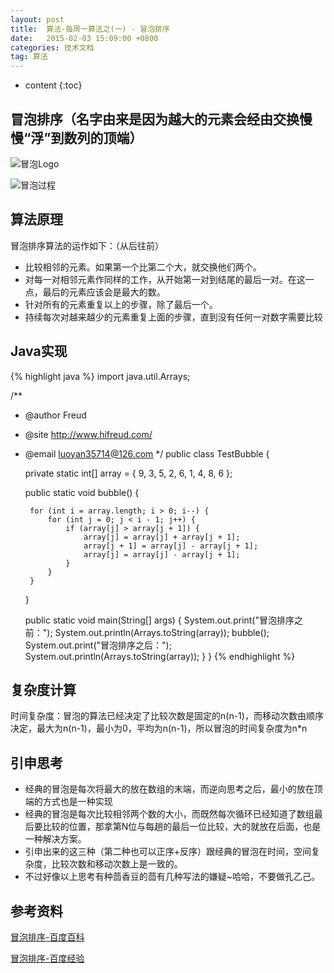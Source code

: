 ```yaml
---
layout: post
title:  算法-每周一算法之(一) - 冒泡排序
date:   2015-02-03 15:09:00 +0800
categories: 技术文档
tag: 算法
---
```


* content
{:toc}


冒泡排序（名字由来是因为越大的元素会经由交换慢慢“浮”到数列的顶端）
--------------------------------------------------------
![冒泡Logo](/images/blog/algorithm/sort/bubble/1-bobble-logo.png)

![冒泡过程](/images/blog/algorithm/sort/bubble/2-bubble-introduct.png)

算法原理
--------------------------------------------------------
冒泡排序算法的运作如下：（从后往前）

* 比较相邻的元素。如果第一个比第二个大，就交换他们两个。
* 对每一对相邻元素作同样的工作，从开始第一对到结尾的最后一对。在这一点，最后的元素应该会是最大的数。
* 针对所有的元素重复以上的步骤，除了最后一个。
* 持续每次对越来越少的元素重复上面的步骤，直到没有任何一对数字需要比较

Java实现
--------------------------------------------------------
{% highlight java %}
import java.util.Arrays;

/**
 * @author Freud
 * @site http://www.hifreud.com/
 * @email luoyan35714@126.com
 */
public class TestBubble {

	private static int[] array = { 9, 3, 5, 2, 6, 1, 4, 8, 6 };

	public static void bubble() {

		for (int i = array.length; i > 0; i--) {
			for (int j = 0; j < i - 1; j++) {
				if (array[j] > array[j + 1]) {
					array[j] = array[j] + array[j + 1];
					array[j + 1] = array[j] - array[j + 1];
					array[j] = array[j] - array[j + 1];
				}
			}
		}
	}

	public static void main(String[] args) {
		System.out.print("冒泡排序之前：");
		System.out.println(Arrays.toString(array));
		bubble();
		System.out.print("冒泡排序之后：");
		System.out.println(Arrays.toString(array));
	}
}
{% endhighlight %}

复杂度计算
--------------------------------------------------------
时间复杂度：冒泡的算法已经决定了比较次数是固定的n(n-1)，而移动次数由顺序决定，最大为n(n-1)，最小为0，平均为n(n-1)，所以冒泡的时间复杂度为n*n


引申思考
--------------------------------------------------------
* 经典的冒泡是每次将最大的放在数组的末端，而逆向思考之后，最小的放在顶端的方式也是一种实现
* 经典的冒泡是每次比较相邻两个数的大小，而既然每次循环已经知道了数组最后要比较的位置，那拿第N位与每趟的最后一位比较，大的就放在后面，也是一种解决方案。
* 引申出来的这三种（第二种也可以正序+反序）跟经典的冒泡在时间，空间复杂度，比较次数和移动次数上是一致的。
* 不过好像以上思考有种茴香豆的茴有几种写法的嫌疑~哈哈，不要做孔乙己。

参考资料
--------------------------------------------------------

[冒泡排序-百度百科](http://baike.baidu.com/link?url=-JWNZUYVK3QYiMyvvw3MjszFGeFGsFnv-5cfGZ1MTHBH9e820JuqvHJirY1AipnNN8bYJZ0ng3fBf4iiOYgOpa)

[冒泡排序-百度经验](http://jingyan.baidu.com/article/6525d4b13f920bac7d2e9484.html)